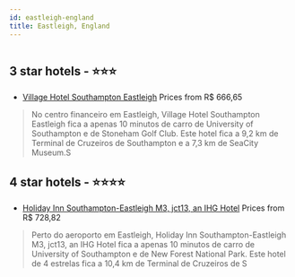 ```yaml
---
id: eastleigh-england
title: Eastleigh, England
---
```


<center><img src="https://i.travelapi.com/hotels/65000000/64270000/64264800/64264792/3288fc01_z.jpg" alt="" /></center>


##  3 star hotels - ⭐️⭐️⭐️

-    [Village Hotel Southampton Eastleigh](https://us.hurb.com/hotels/eastleigh/village-hotel-southampton-eastleigh-HT-K492?cmp=18055) Prices from R$ 666,65
   > No centro financeiro em Eastleigh, Village Hotel Southampton Eastleigh fica a apenas 10 minutos de carro de University of Southampton e de Stoneham Golf Club.  Este hotel fica a 9,2 km de Terminal de Cruzeiros de Southampton e a 7,3 km de SeaCity Museum.S

##  4 star hotels - ⭐️⭐️⭐️⭐️

-    [Holiday Inn Southampton-Eastleigh M3, jct13, an IHG Hotel](https://us.hurb.com/hotels/eastleigh/holiday-inn-southampton-eastleigh-m3-jct13-an-ihg-hotel-HT-686L?cmp=18055) Prices from R$ 728,82
   > Perto do aeroporto em Eastleigh, Holiday Inn Southampton-Eastleigh M3, jct13, an IHG Hotel fica a apenas 10 minutos de carro de University of Southampton e de New Forest National Park.  Este hotel de 4 estrelas fica a 10,4 km de Terminal de Cruzeiros de S
